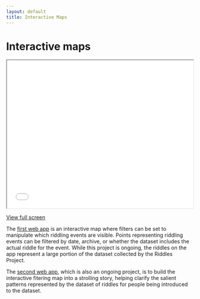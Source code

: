 ```yaml
---
layout: default
title: Interactive Maps
---
```

# Interactive maps
<iframe src="filters.html"
        width="100%" height="400px">
</iframe>
<p><a href="visualizations/filters" target="_blank">View full screen</a></p>

The <a href="visualizations/filters" target="_blank">first web app</a> is an interactive map where filters can be set to manipulate which riddling events are visible. Points representing riddling events can be filtered by date, archive, or whether the dataset includes the actual riddle for the event. While this project is ongoing, the riddles on the app represent a large portion of the dataset collected by the Riddles Project.

The <a href="visualizations/story" target="_blank">second web app</a>, which is also an ongoing project, is to build the interactive fitering map into a strolling story, helping clarify the salient patterns represented by the dataset of riddles for people being introduced to the dataset.
